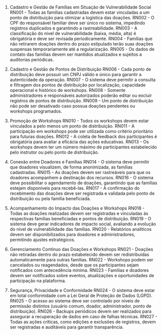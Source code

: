 1. Cadastro e Gestão de Famílias em Situação de Vulnerabilidade Social
RN001 - Todas as famílias cadastradas devem estar vinculadas a um ponto de distribuição para otimizar a logística das doações.
RN002 - O CPF do responsável familiar deve ser único no sistema, impedindo registros duplicados e garantindo a rastreabilidade.
RN003 - A classificação do nível de vulnerabilidade (baixa, média, alta) é obrigatória e deve ser revisada periodicamente.
RN004 - Famílias que não retirarem doações dentro do prazo estipulado terão suas doações suspensas temporariamente até a regularização.
RN005 - Os dados de contato das famílias devem ser mantidos atualizados e sujeitos a auditorias periódicas.

2. Cadastro e Gestão de Pontos de Distribuição
RN006 - Cada ponto de distribuição deve possuir um CNPJ válido e único para garantir a autenticidade da operação.
RN007 - O sistema deve permitir a consulta e filtragem dos pontos de distribuição por localização, capacidade operacional e histórico de workshops.
RN008 - Somente administradores e responsáveis autorizados poderão editar ou excluir registros de pontos de distribuição.
RN009 - Um ponto de distribuição não pode ser desativado caso possua doações pendentes ou workshops programados.

3. Promoção de Workshops
RN010 - Todos os workshops devem estar vinculados a pelo menos um ponto de distribuição.
RN011 - A participação em workshops pode ser utilizada como critério prioritário para futuras doações.
RN012 - A coleta de feedback dos participantes é obrigatória para avaliar a eficácia das ações educativas.
RN013 - Os workshops devem ter um número máximo de participantes estabelecido pelo instrutor ou pelo ponto de distribuição.

4. Conexão entre Doadores e Famílias
RN014 - O sistema deve permitir que doadores visualizem, de forma anonimizada, as famílias cadastradas.
RN015 - As doações devem ser rastreáveis para que os doadores acompanhem a destinação dos recursos.
RN016 - O sistema deve possibilitar o agendamento de doações, garantindo que as famílias estejam disponíveis para recebê-las.
RN017 - A confirmação do recebimento das doações deve ser registrada e validada pelo ponto de distribuição ou pela família beneficiada.

5. Acompanhamento do Impacto das Doações e Workshops
RN018 - Todas as doações realizadas devem ser registradas e vinculadas às respectivas famílias beneficiadas e pontos de distribuição.
RN019 - O sistema deve gerar indicadores de impacto social, avaliando a evolução do nível de vulnerabilidade das famílias.
RN020 - Relatórios analíticos devem ser disponibilizados para doadores e administradores, permitindo ajustes estratégicos.

6. Gerenciamento Contínuo das Doações e Workshops
RN021 - Doações não retiradas dentro do prazo estabelecido devem ser redistribuídas automaticamente para outras famílias.
RN022 - Workshops podem ser cancelados ou reagendados, desde que os participantes sejam notificados com antecedência mínima.
RN023 - Famílias e doadores devem ser notificados sobre eventos, atualizações e oportunidades de participação na plataforma.

7. Segurança, Privacidade e Conformidade
RN024 - O sistema deve estar em total conformidade com a Lei Geral de Proteção de Dados (LGPD).
RN025 - O acesso ao sistema deve ser controlado por níveis de permissão distintos (usuário comum, doador, administrador, ponto de distribuição).
RN026 - Backups periódicos devem ser realizados para assegurar a recuperação de dados em caso de falhas técnicas.
RN027 - Todas as ações críticas, como edições e exclusões de registros, devem ser registradas e auditáveis para garantir transparência.